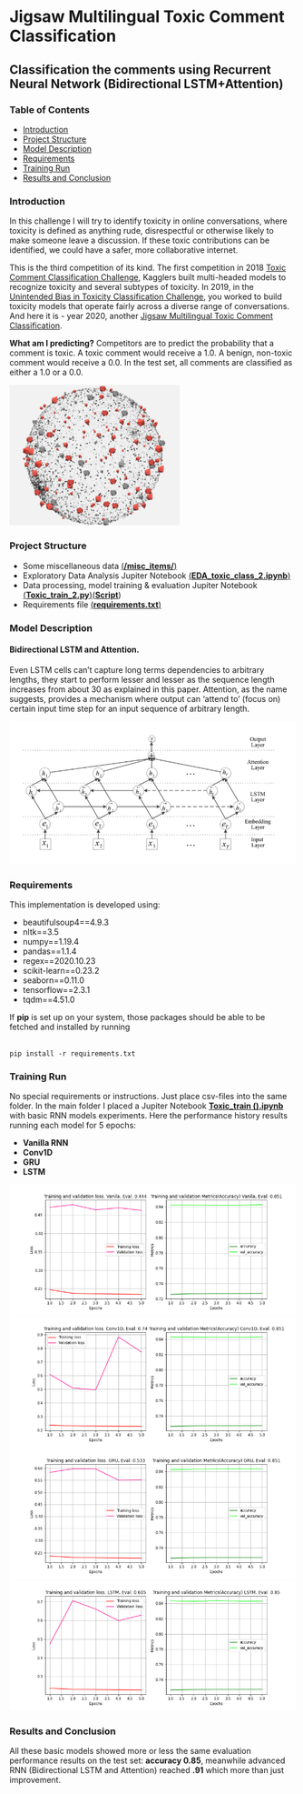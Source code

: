 # Jigsaw Multilingual Toxic Comment Classification
## Classification the comments using Recurrent Neural Network (Bidirectional LSTM+Attention)
### Table of Contents
* [Introduction](#Introduction)
* [Project Structure](#Project-Structure)
* [Model Description](#Model-Description)
* [Requirements](#Requirements)
* [Training Run](#Training-Run)
* [Results and Conclusion](#Results-and-Conclusion)



### Introduction
In this challenge I will try to identify toxicity in online conversations, where toxicity is defined as anything rude, disrespectful or otherwise likely to make someone leave a discussion. If these toxic contributions can be identified, we could have a safer, more collaborative internet.

This is the third competition of its kind. The first competition in 2018 [Toxic Comment Classification Challenge](https://www.kaggle.com/c/jigsaw-toxic-comment-classification-challenge), Kagglers built multi-headed models to recognize toxicity and several subtypes of toxicity. In 2019, in the [Unintended Bias in Toxicity Classification Challenge](https://www.kaggle.com/c/jigsaw-unintended-bias-in-toxicity-classification), you worked to build toxicity models that operate fairly across a diverse range of conversations. And here it is - year 2020, another [Jigsaw Multilingual Toxic Comment Classification](https://www.kaggle.com/c/jigsaw-multilingual-toxic-comment-classification).

**What am I predicting?**
Competitors are to predict the probability that a comment is toxic. A toxic comment would receive a 1.0. A benign, non-toxic comment would receive a 0.0. In the test set, all comments are classified as either a 1.0 or a 0.0.

<img src="https://github.com/Kochurovskyi/Deep_Neural_Network_Projects/blob/main/RNN%20(Text%20Classification)/misc_items/Toxicity.png" alt="drawing" width="300"/>

### Project Structure
* Some miscellaneous data  [(**/misc_items/**)](https://github.com/Kochurovskyi/Deep_Neural_Network_Projects/tree/main/RNN%20(Text%20Classification))
* Exploratory Data Analysis Jupiter Notebook [(**EDA_toxic_class_2.ipynb**)](https://github.com/Kochurovskyi/Deep_Neural_Network_Projects/blob/main/RNN%20(Text%20Classification)/EDA_Toxic_calss_2.ipynb)
* Data processing, model training & evaluation Jupiter Notebook [(**Toxic_train_2.py**)](https://github.com/Kochurovskyi/Deep_Neural_Network_Projects/blob/main/UNet(semantic%20segmentation)/Train.py)([**Script**](https://github.com/Kochurovskyi/Deep_Neural_Network_Projects/blob/main/RNN%20(Text%20Classification)/tf.py))
* Requirements file [(**requirements.txt**)](https://github.com/Kochurovskyi/Deep_Neural_Network_Projects/blob/main/RNN%20(Text%20Classification)/requirements.txt)



### Model Description
#### Bidirectional LSTM and Attention.
Even LSTM cells can’t capture long terms dependencies to arbitrary lengths, they start to perform lesser and lesser as the sequence length increases from about 30 as explained in this paper. Attention, as the name suggests, provides a mechanism where output can ‘attend to’ (focus on) certain input time step for an input sequence of arbitrary length. 

![LSTM Arhc](https://github.com/Kochurovskyi/Deep_Neural_Network_Projects/blob/main/RNN%20(Text%20Classification)/misc_items/Model.png)

### Requirements 
This implementation is developed using:
- beautifulsoup4==4.9.3
- nltk==3.5
- numpy==1.19.4
- pandas==1.1.4
- regex==2020.10.23
- scikit-learn==0.23.2
- seaborn==0.11.0
- tensorflow==2.3.1
- tqdm==4.51.0

If **pip** is set up on your system, those packages should be able to be fetched and installed by running

<pre><code>
pip install -r requirements.txt
</code></pre>

### Training Run
No special requirements or instructions. Just place csv-files into the same folder.
In the main folder I placed a Jupiter Notebook [**Toxic_train ().ipynb**](https://github.com/Kochurovskyi/Deep_Neural_Network_Projects/blob/main/RNN%20(Text%20Classification)/Toxic_train%20(1).ipynb) with basic RNN models experiments. Here the performance history results running each model for 5 epochs:
- **Vanilla RNN**
- **Conv1D**
- **GRU**
- **LSTM**


<img src="https://github.com/Kochurovskyi/Deep_Neural_Network_Projects/blob/main/RNN%20(Text%20Classification)/misc_items/hist_Vanila.png"/>
<img src="https://github.com/Kochurovskyi/Deep_Neural_Network_Projects/blob/main/RNN%20(Text%20Classification)/misc_items/hist_Conv1D.png"/>
<img src="https://github.com/Kochurovskyi/Deep_Neural_Network_Projects/blob/main/RNN%20(Text%20Classification)/misc_items/hist_GRU.png"/>
<img src="https://github.com/Kochurovskyi/Deep_Neural_Network_Projects/blob/main/RNN%20(Text%20Classification)/misc_items/hist_LSTM.png"/>

### Results and Conclusion
All these basic models showed more or less the same evaluation performance results on the test set: **accuracy 0.85**, meanwhile advanced RNN (Bidirectional LSTM and Attention) reached **.91** which more than just improvement.
  
